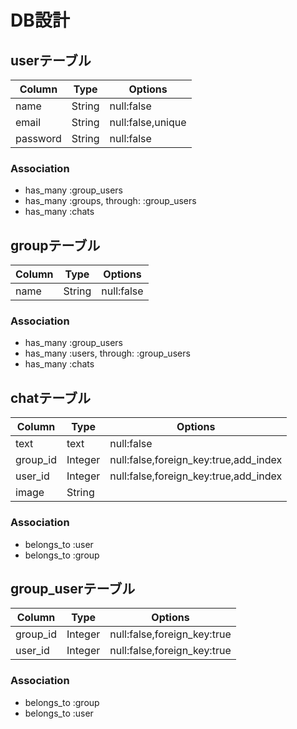 # DB設計


## userテーブル
|Column|Type|Options|
|------|----|-------|
|name|String|null:false|
|email|String|null:false,unique|
|password|String|null:false|

### Association
- has_many :group_users
- has_many :groups, through: :group_users
- has_many :chats

## groupテーブル
|Column|Type|Options|
|------|----|-------|
|name|String|null:false|

### Association
- has_many :group_users
- has_many :users, through: :group_users
- has_many :chats


## chatテーブル
|Column|Type|Options|
|------|----|-------|
|text|text|null:false|
|group_id|Integer|null:false,foreign_key:true,add_index|
|user_id|Integer|null:false,foreign_key:true,add_index|
|image|String||

### Association
- belongs_to :user
- belongs_to :group

## group_userテーブル
|Column|Type|Options|
|------|----|-------|
|group_id|Integer|null:false,foreign_key:true|
|user_id|Integer|null:false,foreign_key:true|

### Association
- belongs_to :group
- belongs_to :user
